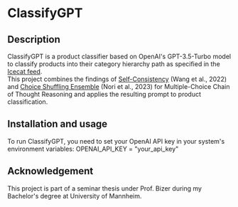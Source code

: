 # ClassifyGPT

## Description
ClassifyGPT is a product classifier based on OpenAI's GPT-3.5-Turbo model to classify products into their category hierarchy path as specified in the [Icecat feed](https://icecat.biz/).  
This project combines the findings of [Self-Consistency]( 	
https://doi.org/10.48550/arXiv.2203.11171) (Wang et al., 2022) and [Choice Shuffling Ensemble]( 	
https://doi.org/10.48550/arXiv.2311.16452) (Nori et al., 2023) for Multiple-Choice Chain of Thought Reasoning and applies the resulting prompt to product classification.

## Installation and usage
To run ClassifyGPT, you need to set your OpenAI API key in your system's environment variables: OPENAI_API_KEY = "your_api_key"

## Acknowledgement
This project is part of a seminar thesis under Prof. Bizer during my Bachelor's degree at University of Mannheim.
